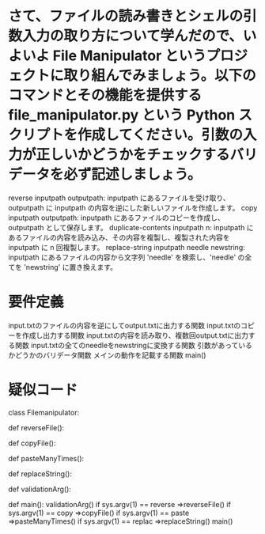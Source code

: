 # さて、ファイルの読み書きとシェルの引数入力の取り方について学んだので、いよいよ File Manipulator というプロジェクトに取り組んでみましょう。以下のコマンドとその機能を提供する file_manipulator.py という Python スクリプトを作成してください。引数の入力が正しいかどうかをチェックするバリデータを必ず記述しましょう。
reverse inputpath outputpath: inputpath にあるファイルを受け取り、outputpath に inputpath の内容を逆にした新しいファイルを作成します。
copy inputpath outputpath: inputpath にあるファイルのコピーを作成し、outputpath として保存します。
duplicate-contents inputpath n: inputpath にあるファイルの内容を読み込み、その内容を複製し、複製された内容を inputpath に n 回複製します。
replace-string inputpath needle newstring: inputpath にあるファイルの内容から文字列 'needle' を検索し、'needle' の全てを 'newstring' に置き換えます。

# 要件定義
input.txtのファイルの内容を逆にしてoutput.txtに出力する関数
input.txtのコピーを作成し出力する関数
input.txtの内容を読み取り、複数回output.txtに出力する関数
input.txtの全てのneedleをnewstringに変換する関数
引数があっているかどうかのバリデータ関数
メインの動作を記載する関数
main()

# 疑似コード
class Filemanipulator:

def reverseFile():

def copyFile():

def pasteManyTimes():

def replaceString():

def validationArg():

def main():
    validationArg()
    if sys.argv(1) == reverse =>reverseFile() 
    if sys.argv(1) == copy =>copyFile()
    if sys.argv(1) == paste =>pasteManyTimes()
    if sys.argv(1) == replac =>replaceString() 
main()     
    